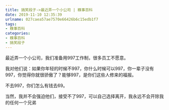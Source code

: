 ```yaml
---
title: 搞笑段子->最近弄一个小公司 | 糗事百科
date: 2019-11-10 12:35:39
urlname: 027caea57ae7570e66426b6c15edb1f7
tags: 
- 糗事百科
categories:
- 糗事百科
- 搞笑段子
---
```

最近弄一个小公司，我们准备用997工作制，很多员工不愿意。

我对他们说：如果你年轻的时候不997，你什么时候可以997，你一辈子没有997，你觉得你就很骄傲了？能够997，是你们这些人修来的福报。

不去997，你们怎么有钱去69。

当然，我并不会强迫他们，接受不了997，可以自己选择离开，我永远不会开除我的任何一个兄弟


